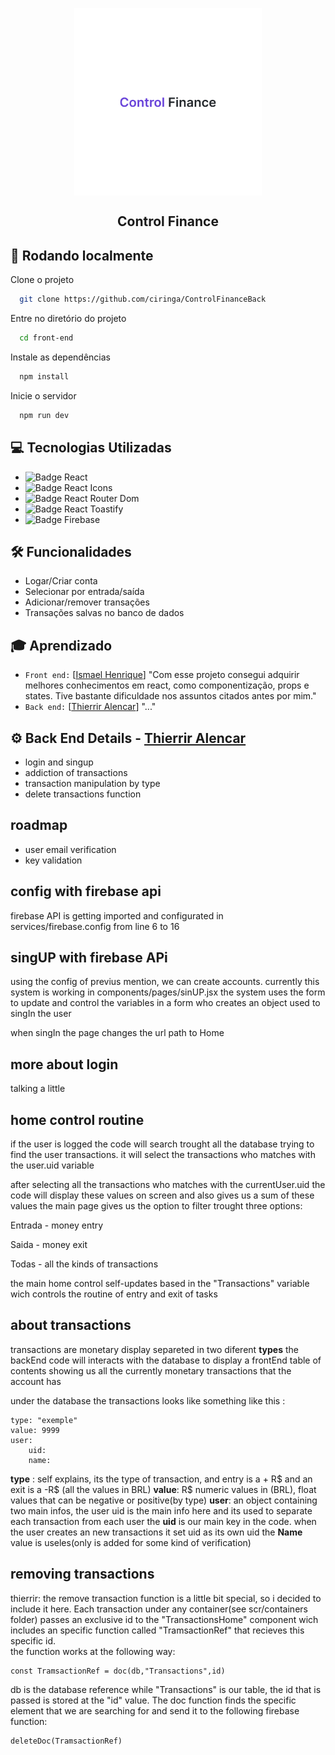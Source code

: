 <p align="center">
  <img align="center" height="300" src="front-end/assets/Control Finance.png"  />
</p>

## <p align="center">Control Finance</p>

## 🚀 Rodando localmente

Clone o projeto

```bash
  git clone https://github.com/ciringa/ControlFinanceBack
```

Entre no diretório do projeto

```bash
  cd front-end
```

Instale as dependências

```bash
  npm install
```

Inicie o servidor

```bash
  npm run dev
```

## 💻 Tecnologias Utilizadas
- ![Badge React](https://img.shields.io/badge/React-%E2%9C%94-blue?style=for-the-badge)
- ![Badge React Icons](https://img.shields.io/badge/React_Icons-%E2%9C%94-blue?style=for-the-badge)
- ![Badge React Router Dom](https://img.shields.io/badge/React%20Router%20Dom-%E2%9C%94-blue?style=for-the-badge)  
- ![Badge React Toastify](https://img.shields.io/badge/React%20Toastify-%E2%9C%94-blue?style=for-the-badge)  
- ![Badge Firebase](https://img.shields.io/badge/Firebase-%E2%9C%94-blue?style=for-the-badge)

## 🛠️ Funcionalidades

- Logar/Criar conta
- Selecionar por entrada/saída
- Adicionar/remover transações
- Transações salvas no banco de dados

## 🎓 Aprendizado

- `Front end:` [<a href = "https://github.com/ismael-henrique-dev">Ismael Henrique</a>] "Com esse projeto consegui adquirir melhores conhecimentos em react, como componentização, props e states. Tive bastante dificuldade nos assuntos citados antes por mim."
- `Back end:` [<a href = "https://github.com/ciringa">Thierrir Alencar</a>] "..."

## ⚙️ Back End Details - <a href = "https://github.com/ciringa">Thierrir Alencar</a>
<ul>
    <li>login and singup</li>
    <li>addiction of transactions</li>
    <li>transaction manipulation by type</li>
    <li>delete transactions function</li>
</ul>

## roadmap
<ul>
    <li>user email verification</li>
    <li>key validation </li>
</ul>


## config with firebase api
firebase API is getting imported and configurated in <a>services/firebase.config</a> from line 6 to 16 

## singUP with firebase APi
using the config of previus mention, we can create accounts. currently this system is working in <a>components/pages/sinUP.jsx</a>
the system uses the form to update and control the variables in a form who creates an object used to singIn the user

when singIn the page changes the url path to Home
## more about login 
talking a little

## home control routine

if the user is logged the code will search trought all the database trying to find the user transactions. it will select the transactions who matches with the user.uid variable 

after selecting all the transactions who matches with the currentUser.uid the code will display these values on screen and also gives us a sum of these values
the main page gives us the option to filter trought three options:

Entrada - money entry

Saida - money exit

Todas - all the kinds of transactions 

the main home control self-updates based in the "Transactions" variable wich controls the routine of entry and exit of tasks 
## about transactions
transactions are monetary display separeted in two diferent <strong>types</strong>
the backEnd code will interacts with the database to display a frontEnd table of contents showing us all the currently monetary transactions that the account has 

under the database the transactions looks like something like this :

    type: "exemple"
    value: 9999
    user:
        uid:
        name: 

<strong>type</strong> : self explains, its the type of transaction, and entry is a + R$ and an exit is a -R$ (all the values in BRL)
<strong>value</strong>: R$ numeric values in (BRL), float values that can be negative or positive(by type)
<strong>user</strong>: an object containing two main infos, the user uid is the main info here and its used to separate each transaction from each user
the <strong>uid</strong> is our main key in the code. when the user creates an new transactions it set uid as its own uid 
the <strong>Name</strong> value is useles(only is added for some kind of verification)

## removing transactions
thierrir: 
the remove transaction function is a little bit special, so i decided to include it here. Each transaction under any container(see scr/containers folder) passes an exclusive id to the "TransactionsHome" component wich includes an specific function called "TramsactionRef" that recieves this specific id. <br>
the function works at the following way: <br>
    
    const TramsactionRef = doc(db,"Transactions",id)
db is the database reference while "Transactions" is our table, the id that is passed is stored at the "id" value. The doc function finds the specific element that we are searching for
and send it to the following firebase function: 
    
    deleteDoc(TramsactionRef)
